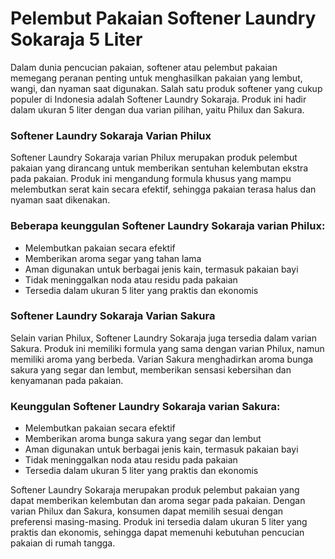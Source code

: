 # Pelembut Pakaian Softener Laundry Sokaraja 5 Liter


Dalam dunia pencucian pakaian, softener atau pelembut pakaian memegang peranan penting untuk menghasilkan pakaian yang lembut, wangi, dan nyaman saat digunakan. Salah satu produk softener yang cukup populer di Indonesia adalah Softener Laundry Sokaraja. Produk ini hadir dalam ukuran 5 liter dengan dua varian pilihan, yaitu Philux dan Sakura.

### Softener Laundry Sokaraja Varian Philux

Softener Laundry Sokaraja varian Philux merupakan produk pelembut pakaian yang dirancang untuk memberikan sentuhan kelembutan ekstra pada pakaian. Produk ini mengandung formula khusus yang mampu melembutkan serat kain secara efektif, sehingga pakaian terasa halus dan nyaman saat dikenakan.

### Beberapa keunggulan Softener Laundry Sokaraja varian Philux:

- Melembutkan pakaian secara efektif
- Memberikan aroma segar yang tahan lama
- Aman digunakan untuk berbagai jenis kain, termasuk pakaian bayi
- Tidak meninggalkan noda atau residu pada pakaian
- Tersedia dalam ukuran 5 liter yang praktis dan ekonomis

### Softener Laundry Sokaraja Varian Sakura

Selain varian Philux, Softener Laundry Sokaraja juga tersedia dalam varian Sakura. Produk ini memiliki formula yang sama dengan varian Philux, namun memiliki aroma yang berbeda. Varian Sakura menghadirkan aroma bunga sakura yang segar dan lembut, memberikan sensasi kebersihan dan kenyamanan pada pakaian.

### Keunggulan Softener Laundry Sokaraja varian Sakura:

- Melembutkan pakaian secara efektif
- Memberikan aroma bunga sakura yang segar dan lembut
- Aman digunakan untuk berbagai jenis kain, termasuk pakaian bayi
- Tidak meninggalkan noda atau residu pada pakaian
- Tersedia dalam ukuran 5 liter yang praktis dan ekonomis

Softener Laundry Sokaraja merupakan produk pelembut pakaian yang dapat memberikan kelembutan dan aroma segar pada pakaian. Dengan varian Philux dan Sakura, konsumen dapat memilih sesuai dengan preferensi masing-masing. Produk ini tersedia dalam ukuran 5 liter yang praktis dan ekonomis, sehingga dapat memenuhi kebutuhan pencucian pakaian di rumah tangga.